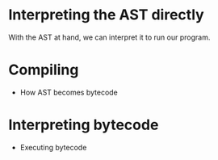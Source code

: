 # Interpreting the AST directly

With the AST at hand, we can interpret it to run our program.

# Compiling

- How AST becomes bytecode

# Interpreting bytecode

- Executing bytecode
